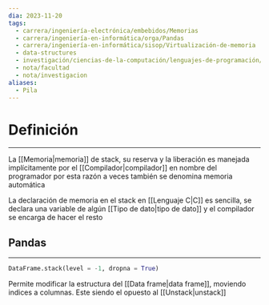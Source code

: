 ```yaml
---
dia: 2023-11-20
tags:
  - carrera/ingeniería-electrónica/embebidos/Memorias
  - carrera/ingeniería-en-informática/orga/Pandas
  - carrera/ingeniería-en-informática/sisop/Virtualización-de-memoria
  - data-structures
  - investigación/ciencias-de-la-computación/lenguajes-de-programación/Lenguaje-Python/Pandas
  - nota/facultad
  - nota/investigacion
aliases:
  - Pila
---
```

# Definición
---
La [[Memoria|memoria]] de stack, su reserva y la liberación es manejada implícitamente por el [[Compilador|compilador]] en nombre del programador por esta razón a veces también se denomina memoria automática

La declaración de memoria en el stack en [[Lenguaje C|C]] es sencilla, se declara una variable de algún [[Tipo de dato|tipo de dato]] y el compilador se encarga de hacer el resto

## Pandas
---
``` Python
DataFrame.stack(level = -1, dropna = True)
```

Permite modificar la estructura del [[Data frame|data frame]], moviendo indices a columnas. Este siendo el opuesto al [[Unstack|unstack]]